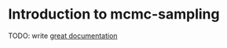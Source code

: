 # Introduction to mcmc-sampling

TODO: write [great documentation](http://jacobian.org/writing/what-to-write/)
